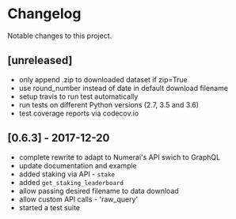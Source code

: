 # Changelog
Notable changes to this project.


## [unreleased]
- only append .zip to downloaded dataset if zip=True
- use round_number instead of date in default download filename
- setup travis to run test automatically
- run tests on different Python versions (2.7, 3.5 and 3.6)
- test coverage reports via codecov.io


## [0.6.3] - 2017-12-20
- complete rewrite to adapt to Numerai's API swich to GraphQL
- update documentation and example
- added staking via API - `stake`
- added `get_staking_leaderboard`
- allow passing desired filename to data download
- allow custom API calls - 'raw_query'
- started a test suite
